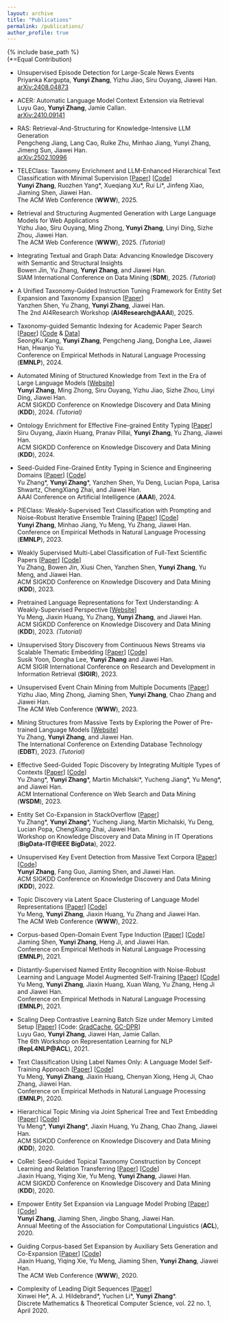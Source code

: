 ```yaml
---
layout: archive
title: "Publications"
permalink: /publications/
author_profile: true
---
```


{% include base_path %}  
(\*=Equal Contribution)

* Unsupervised Episode Detection for Large-Scale News Events  
Priyanka Kargupta, **Yunyi Zhang**, Yizhu Jiao, Siru Ouyang, Jiawei Han.  
[arXiv:2408.04873](https://arxiv.org/abs/2408.04873)

* ACER: Automatic Language Model Context Extension via Retrieval  
Luyu Gao, **Yunyi Zhang**, Jamie Callan.  
[arXiv:2410.09141](https://arxiv.org/abs/2410.09141)

* RAS: Retrieval-And-Structuring for Knowledge-Intensive LLM Generation  
Pengcheng Jiang, Lang Cao, Ruike Zhu, Minhao Jiang, Yunyi Zhang, Jimeng Sun, Jiawei Han.  
[arXiv:2502.10996](https://arxiv.org/abs/2502.10996)

* TELEClass: Taxonomy Enrichment and LLM-Enhanced Hierarchical Text Classification with Minimal Supervision
\[[Paper](https://arxiv.org/abs/2403.00165)\]
\[[Code](https://github.com/yzhan238/TELEClass)\]  
**Yunyi Zhang**, Ruozhen Yang\*, Xueqiang Xu\*, Rui Li\*, Jinfeng Xiao, Jiaming Shen, Jiawei Han.  
The ACM Web Conference (**WWW**), 2025.

* Retrieval and Structuring Augmented Generation with Large Language Models for Web Applications  
Yizhu Jiao, Siru Ouyang, Ming Zhong, **Yunyi Zhang**, Linyi Ding, Sizhe Zhou, Jiawei Han.  
The ACM Web Conference (**WWW**), 2025. _(Tutorial)_

* Integrating Textual and Graph Data: Advancing Knowledge Discovery with Semantic and Structural Insights  
Bowen Jin, Yu Zhang, **Yunyi Zhang**, and Jiawei Han.  
SIAM International Conference on Data Mining (**SDM**), 2025. _(Tutorial)_

* A Unified Taxonomy-Guided Instruction Tuning Framework for Entity Set Expansion and Taxonomy Expansion
\[[Paper](https://arxiv.org/abs/2402.13405)\]  
Yanzhen Shen, Yu Zhang, **Yunyi Zhang**, Jiawei Han.  
The 2nd AI4Research Workshop (**AI4Research@AAAI**), 2025.

* Taxonomy-guided Semantic Indexing for Academic Paper Search
\[[Paper](https://arxiv.org/abs/2410.19218)\]
\[[Code](https://aclanthology.org/attachments/2024.emnlp-main.407.software.zip) & [Data](https://aclanthology.org/attachments/2024.emnlp-main.407.data.zip)\]  
SeongKu Kang, **Yunyi Zhang**, Pengcheng Jiang, Dongha Lee, Jiawei Han, Hwanjo Yu.  
Conference on Empirical Methods in Natural Language Processing (**EMNLP**), 2024.

* Automated Mining of Structured Knowledge from Text in the Era of Large Language Models
\[[Website](https://yzhan238.github.io/kdd24-tutorial/)\]  
**Yunyi Zhang**, Ming Zhong, Siru Ouyang, Yizhu Jiao, Sizhe Zhou, Linyi Ding, Jiawei Han.   
ACM SIGKDD Conference on Knowledge Discovery and Data Mining (**KDD**), 2024. _(Tutorial)_

* Ontology Enrichment for Effective Fine-grained Entity Typing \[[Paper](https://arxiv.org/abs/2310.07795)\]  
Siru Ouyang, Jiaxin Huang, Pranav Pillai, **Yunyi Zhang**, Yu Zhang, Jiawei Han.  
ACM SIGKDD Conference on Knowledge Discovery and Data Mining (**KDD**), 2024.

* Seed-Guided Fine-Grained Entity Typing in Science and Engineering Domains
\[[Paper](https://arxiv.org/abs/2401.13129)\]
\[[Code](https://github.com/yuzhimanhua/SEType)\]  
Yu Zhang\*, **Yunyi Zhang**\*, Yanzhen Shen, Yu Deng, Lucian Popa, Larisa Shwartz, ChengXiang Zhai, and Jiawei Han.  
AAAI Conference on Artificial Intelligence (**AAAI**), 2024.

* PIEClass: Weakly-Supervised Text Classification with Prompting and Noise-Robust Iterative Ensemble Training
\[[Paper](https://arxiv.org/abs/2305.13723)\]
\[[Code](https://github.com/yzhan238/PIEClass)\]  
**Yunyi Zhang**, Minhao Jiang, Yu Meng, Yu Zhang, Jiawei Han.  
Conference on Empirical Methods in Natural Language Processing (**EMNLP**), 2023.

* Weakly Supervised Multi-Label Classification of Full-Text Scientific Papers
\[[Paper](https://arxiv.org/abs/2306.14003)]
\[[Code](https://github.com/yuzhimanhua/FUTEX)]  
Yu Zhang, Bowen Jin, Xiusi Chen, Yanzhen Shen, **Yunyi Zhang**, Yu Meng, and Jiawei Han.  
ACM SIGKDD Conference on Knowledge Discovery and Data Mining (**KDD**), 2023.

* Pretrained Language Representations for Text Understanding: A Weakly-Supervised Perspective
\[[Website](https://yumeng5.github.io/kdd23-tutorial/)]  
Yu Meng, Jiaxin Huang, Yu Zhang, **Yunyi Zhang**, and Jiawei Han.  
ACM SIGKDD Conference on Knowledge Discovery and Data Mining (**KDD**), 2023. _(Tutorial)_

* Unsupervised Story Discovery from Continuous News Streams via Scalable Thematic Embedding
\[[Paper](https://arxiv.org/abs/2304.04099)]
\[[Code](https://github.com/cliveyn/USTORY)]  
Susik Yoon, Dongha Lee, **Yunyi Zhang** and Jiawei Han.  
ACM SIGIR International Conference on Research and Development in Information Retrieval (**SIGIR**), 2023.

* Unsupervised Event Chain Mining from Multiple Documents
\[[Paper](https://dl.acm.org/doi/abs/10.1145/3543507.3583295)\]  
Yizhu Jiao, Ming Zhong, Jiaming Shen, **Yunyi Zhang**, Chao Zhang and Jiawei Han.  
The ACM Web Conference (**WWW**), 2023.

* Mining Structures from Massive Texts by Exploring the Power of Pre-trained Language Models
\[[Website](https://yuzhimanhua.github.io/tutorials/edbt2023.html)\]  
Yu Zhang, **Yunyi Zhang**, and Jiawei Han.  
The International Conference on Extending Database Technology (**EDBT**), 2023. _(Tutorial)_

* Effective Seed-Guided Topic Discovery by Integrating Multiple Types of Contexts
\[[Paper](https://arxiv.org/abs/2212.06002)\]
\[[Code](https://github.com/yzhan238/SeedTopicMine)\]  
Yu Zhang\*, **Yunyi Zhang**\*, Martin Michalski\*, Yucheng Jiang\*, Yu Meng\*, and Jiawei Han.  
ACM International Conference on Web Search and Data Mining (**WSDM**), 2023.

* Entity Set Co-Expansion in StackOverflow
\[[Paper](https://arxiv.org/abs/2212.02271)\]  
Yu Zhang\*, **Yunyi Zhang**\*, Yucheng Jiang, Martin Michalski, Yu Deng, Lucian Popa, ChengXiang Zhai, Jiawei Han.  
Workshop on Knowledge Discovery and Data Mining in IT Operations (**BigData-IT@IEEE BigData**), 2022.

* Unsupervised Key Event Detection from Massive Text Corpora
\[[Paper](https://arxiv.org/abs/2206.04153)\]
\[[Code](https://github.com/yzhan238/EvMine)\]  
**Yunyi Zhang**, Fang Guo, Jiaming Shen, and Jiawei Han.  
ACM SIGKDD Conference on Knowledge Discovery and Data Mining (**KDD**), 2022.

* Topic Discovery via Latent Space Clustering of Language Model Representations
\[[Paper](https://arxiv.org/abs/2202.04582)\]
\[[Code](https://github.com/yumeng5/TopClus)\]  
Yu Meng, **Yunyi Zhang**, Jiaxin Huang, Yu Zhang and Jiawei Han.  
The ACM Web Conference (**WWW**), 2022.

* Corpus-based Open-Domain Event Type Induction
\[[Paper](https://arxiv.org/abs/2109.03322)\]
\[[Code](https://github.com/mickeystroller/ETypeClus)\]  
Jiaming Shen, **Yunyi Zhang**, Heng Ji, and Jiawei Han.  
Conference on Empirical Methods in Natural Language Processing (**EMNLP**), 2021.

* Distantly-Supervised Named Entity Recognition with Noise-Robust Learning and Language Model Augmented Self-Training
\[[Paper](https://arxiv.org/abs/2109.05003)\]
\[[Code](https://github.com/yumeng5/RoSTER)\]  
Yu Meng, **Yunyi Zhang**, Jiaxin Huang, Xuan Wang, Yu Zhang, Heng Ji and Jiawei Han.  
Conference on Empirical Methods in Natural Language Processing (**EMNLP**), 2021.

* Scaling Deep Contrastive Learning Batch Size under Memory Limited Setup
\[[Paper](https://arxiv.org/abs/2101.06983)\]
\[Code: [GradCache](https://github.com/luyug/GradCache), [GC-DPR](https://github.com/luyug/GC-DPR)\]  
Luyu Gao, **Yunyi Zhang**, Jiawei Han, Jamie Callan.  
The 6th Workshop on Representation Learning for NLP (**RepL4NLP@ACL**), 2021.

* Text Classification Using Label Names Only: A Language Model Self-Training Approach
\[[Paper](https://arxiv.org/abs/2010.07245)\]
\[[Code](https://github.com/yumeng5/LOTClass)\]  
Yu Meng, **Yunyi Zhang**, Jiaxin Huang, Chenyan Xiong, Heng Ji, Chao Zhang, Jiawei Han.  
Conference on Empirical Methods in Natural Language Processing (**EMNLP**), 2020.

* Hierarchical Topic Mining via Joint Spherical Tree and Text Embedding
\[[Paper](https://arxiv.org/abs/2007.09536)\]
\[[Code](https://github.com/yumeng5/JoSH)\]  
Yu Meng\*, **Yunyi Zhang**\*, Jiaxin Huang, Yu Zhang, Chao Zhang, Jiawei Han.  
ACM SIGKDD Conference on Knowledge Discovery and Data Mining (**KDD**), 2020.

* CoRel: Seed-Guided Topical Taxonomy Construction by Concept Learning and Relation Transferring
\[[Paper](https://arxiv.org/abs/2010.06714)\]
\[[Code](https://github.com/teapot123/CoRel)\]  
Jiaxin Huang, Yiqing Xie, Yu Meng, **Yunyi Zhang**, Jiawei Han.  
ACM SIGKDD Conference on Knowledge Discovery and Data Mining (**KDD**), 2020.

* Empower Entity Set Expansion via Language Model Probing
\[[Paper](https://arxiv.org/abs/2004.13897)\]
\[[Code](https://github.com/yzhan238/CGExpan)\]  
**Yunyi Zhang**, Jiaming Shen, Jingbo Shang, Jiawei Han.  
Annual Meeting of the Association for Computational Linguistics (**ACL**), 2020.

* Guiding Corpus-based Set Expansion by Auxiliary Sets Generation and Co-Expansion
\[[Paper](https://arxiv.org/abs/2001.10106)\]
\[[Code](https://github.com/teapot123/SetCoExpan)\]  
Jiaxin Huang, Yiqing Xie, Yu Meng, Jiaming Shen, **Yunyi Zhang**, Jiawei Han.  
The ACM Web Conference (**WWW**), 2020.

* Complexity of Leading Digit Sequences
\[[Paper](https://arxiv.org/abs/1804.00221)\]  
Xinwei He\*, A. J. Hildebrand\*, Yuchen Li\*, **Yunyi Zhang**\*.  
Discrete Mathematics & Theoretical Computer Science, vol. 22 no. 1, April 2020.
